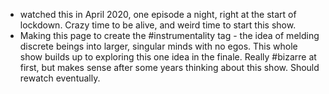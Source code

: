 - watched this in April 2020, one episode a night, right at the start of lockdown. Crazy time to be alive, and weird time to start this show. 
- Making this page to create the #instrumentality tag - the idea of melding discrete beings into larger, singular minds with no egos. This whole show builds up to exploring this one idea in the finale. Really #bizarre  at first, but makes sense after some years thinking about this show. Should rewatch eventually. 
